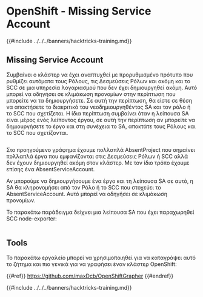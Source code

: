 # OpenShift - Missing Service Account

{{#include ../../../banners/hacktricks-training.md}}

## Missing Service Account

Συμβαίνει ο κλάστερ να έχει αναπτυχθεί με προρυθμισμένο πρότυπο που ρυθμίζει αυτόματα τους Ρόλους, τις Δεσμεύσεις Ρόλων και ακόμη και το SCC σε μια υπηρεσία λογαριασμού που δεν έχει δημιουργηθεί ακόμη. Αυτό μπορεί να οδηγήσει σε κλιμάκωση προνομίων στην περίπτωση που μπορείτε να τα δημιουργήσετε. Σε αυτή την περίπτωση, θα είστε σε θέση να αποκτήσετε το διακριτικό του νεοδημιουργηθέντος SA και τον ρόλο ή το SCC που σχετίζεται. Η ίδια περίπτωση συμβαίνει όταν η λείπουσα SA είναι μέρος ενός λείποντος έργου, σε αυτή την περίπτωση αν μπορείτε να δημιουργήσετε το έργο και στη συνέχεια το SA, αποκτάτε τους Ρόλους και το SCC που σχετίζονται.

<figure><img src="../../../images/openshift-missing-service-account-image1.png" alt=""><figcaption></figcaption></figure>

Στο προηγούμενο γράφημα έχουμε πολλαπλά AbsentProject που σημαίνει πολλαπλά έργα που εμφανίζονται στις Δεσμεύσεις Ρόλων ή SCC αλλά δεν έχουν δημιουργηθεί ακόμη στον κλάστερ. Με τον ίδιο τρόπο έχουμε επίσης ένα AbsentServiceAccount.

Αν μπορούμε να δημιουργήσουμε ένα έργο και τη λείπουσα SA σε αυτό, η SA θα κληρονομήσει από τον Ρόλο ή το SCC που στοχεύει το AbsentServiceAccount. Αυτό μπορεί να οδηγήσει σε κλιμάκωση προνομίων.

Το παρακάτω παράδειγμα δείχνει μια λείπουσα SA που έχει παραχωρηθεί SCC node-exporter:

<figure><img src="../../../images/openshift-missing-service-account-image2.png" alt=""><figcaption></figcaption></figure>

## Tools

Το παρακάτω εργαλείο μπορεί να χρησιμοποιηθεί για να καταγράψει αυτό το ζήτημα και πιο γενικά για να γραφήσει έναν κλάστερ OpenShift:

{{#ref}}
https://github.com/maxDcb/OpenShiftGrapher
{{#endref}}



{{#include ../../../banners/hacktricks-training.md}}
